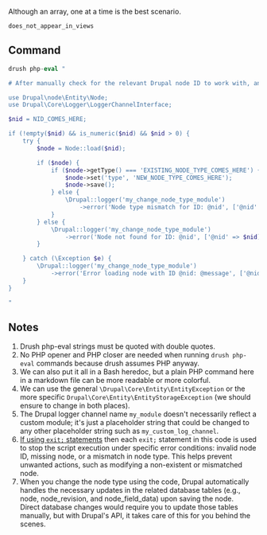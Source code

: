 Although an array, one at a time is the best scenario.

`does_not_appear_in_views`

## Command

```php
drush php-eval "

# After manually check for the relevant Drupal node ID to work with, and then isolate this node ID by copying it to the clipboard, do the following:

use Drupal\node\Entity\Node;
use Drupal\Core\Logger\LoggerChannelInterface;

$nid = NID_COMES_HERE;

if (!empty($nid) && is_numeric($nid) && $nid > 0) {
    try {
        $node = Node::load($nid);

        if ($node) {
            if ($node->getType() === 'EXISTING_NODE_TYPE_COMES_HERE') {
                $node->set('type', 'NEW_NODE_TYPE_COMES_HERE');
                $node->save();
            } else {
                \Drupal::logger('my_change_node_type_module')
                    ->error('Node type mismatch for ID: @nid', ['@nid' => $nid]);
            }
        } else {
            \Drupal::logger('my_change_node_type_module')
                ->error('Node not found for ID: @nid', ['@nid' => $nid]);
        }

    } catch (\Exception $e) {
        \Drupal::logger('my_change_node_type_module')
            ->error('Error loading node with ID @nid: @message', ['@nid' => $nid, '@message' => $e->getMessage()]);
    }
}

"
```

## Notes

1. Drush php-eval strings must be quoted with double quotes.
2. No PHP opener and PHP closer are needed when running `drush php-eval` commands because drush assumes PHP anyway.
1. We can also put it all in a Bash heredoc, but a plain PHP command here in a markdown file can be more readable or more colorful.
1. We can use the general `\Drupal\Core\Entity\EntityException` or the more specific `Drupal\Core\Entity\EntityStorageException` (we should ensure to change in both places).
1. The Drupal logger channel name `my_module` doesn't necessarily reflect a custom module; it's just a placeholder string that could be changed to any other placeholder string such as `my_custom_log_channel`.
1. [If using `exit;` statements](https://codereview.stackexchange.com/questions/295280/replace-node-type-in-drupal) then each `exit;` statement in this code is used to stop the script execution under specific error conditions: invalid node ID, missing node, or a mismatch in node type. This helps prevent unwanted actions, such as modifying a non-existent or mismatched node.
1. When you change the node type using the code, Drupal automatically handles the necessary updates in the related database tables (e.g., node, node_revision, and node_field_data) upon saving the node.<br>
Direct database changes would require you to update those tables manually, but with Drupal's API, it takes care of this for you behind the scenes.
